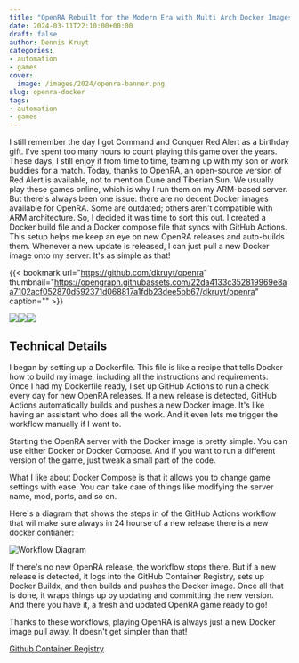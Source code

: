 ```yaml
---
title: "OpenRA Rebuilt for the Modern Era with Multi Arch Docker Images"
date: 2024-03-11T22:10:00+00:00
draft: false
author: Dennis Kruyt
categories:
- automation
- games
cover:
  image: /images/2024/openra-banner.png
slug: openra-docker
tags:
- automation
- games
---
```


I still remember the day I got Command and Conquer Red Alert as a birthday gift. I've spent too many hours to count playing this game over the years. These days, I still enjoy it from time to time, teaming up with my son or work buddies for a match. Today, thanks to OpenRA, an open-source version of Red Alert is available, not to mention Dune and Tiberian Sun. We usually play these games online, which is why I run them on my ARM-based server. But there's always been one issue: there are no decent Docker images available for OpenRA. Some are outdated; others aren't compatible with ARM architecture. So, I decided it was time to sort this out. I created a Docker build file and a Docker compose file that syncs with GitHub Actions. This setup helps me keep an eye on new OpenRA releases and auto-builds them. Whenever a new update is released, I can just pull a new Docker image onto my server. It's as simple as that!

{{< bookmark url="https://github.com/dkruyt/openra" thumbnail="https://opengraph.githubassets.com/22da4133c352819969e8aa7102acf052870d592371d068817a1fdb23dee5bb67/dkruyt/openra" caption="" >}}

<p>
<a href="https://github.com/dkruyt/openra/actions/workflows/main.yml" target="_blank"><img src="https://github.com/dkruyt/openra/actions/workflows/main.yml/badge.svg"></a><a href="https://github.com/dkruyt/openra/pkgs/container/openra" target="_blank"><img src="https://ghcr-badge.egpl.dev/dkruyt/openra/latest_tag?trim=major&label=latest"><img src="https://ghcr-badge.egpl.dev/dkruyt/openra/size"></a>
</p>

## Technical Details 

I began by setting up a Dockerfile. This file is like a recipe that tells Docker how to build my image, including all the instructions and requirements. Once I had my Dockerfile ready, I set up GitHub Actions to run a check every day for new OpenRA releases. If a new release is detected, GitHub Actions automatically builds and pushes a new Docker image. It's like having an assistant who does all the work. And it even lets me trigger the workflow manually if I want to.

Starting the OpenRA server with the Docker image is pretty simple. You can use either Docker or Docker Compose. And if you want to run a different version of the game, just tweak a small part of the code.

What I like about Docker Compose is that it allows you to change game settings with ease. You can take care of things like modifying the server name, mod, ports, and so on.

Here's a diagram that shows the steps in of the GitHub Actions workflow that wil make sure always in 24 hourse of a new release there is a new docker contianer:

![Workflow Diagram](/images/2024/openra-flow.svg)

If there's no new OpenRA release, the workflow stops there. But if a new release is detected, it logs into the GitHub Container Registry, sets up Docker Buildx, and then builds and pushes the Docker image. Once all that is done, it wraps things up by updating and committing the new version. And there you have it, a fresh and updated OpenRA game ready to go!

Thanks to these workflows, playing OpenRA is always just a new Docker image pull away. It doesn't get simpler than that!

[Github Container Registry](https://github.com/dkruyt/openra/pkgs/container/openra)
